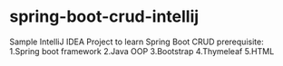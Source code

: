 # spring-boot-crud-intellij
Sample IntelliJ IDEA Project to learn Spring Boot CRUD
prerequisite:
1.Spring boot framework
2.Java OOP
3.Bootstrap
4.Thymeleaf
5.HTML
